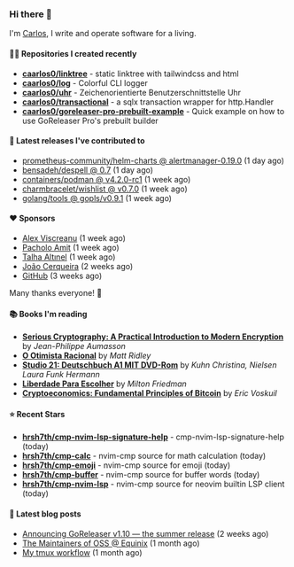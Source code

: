 ### Hi there 👋

I'm [Carlos](https://caarlos0.dev), I write and operate software for a living.

#### 👨‍💻 Repositories I created recently
- **[caarlos0/linktree](https://github.com/caarlos0/linktree)** - static linktree with tailwindcss and html
- **[caarlos0/log](https://github.com/caarlos0/log)** - Colorful CLI logger
- **[caarlos0/uhr](https://github.com/caarlos0/uhr)** - Zeichenorientierte Benutzerschnittstelle Uhr
- **[caarlos0/transactional](https://github.com/caarlos0/transactional)** - a sqlx transaction wrapper for http.Handler
- **[caarlos0/goreleaser-pro-prebuilt-example](https://github.com/caarlos0/goreleaser-pro-prebuilt-example)** - Quick example on how to use GoReleaser Pro&#39;s prebuilt builder

#### 🚀 Latest releases I've contributed to


- [prometheus-community/helm-charts @ alertmanager-0.19.0](https://github.com/prometheus-community/helm-charts/releases/tag/alertmanager-0.19.0) (1 day ago)
- [bensadeh/despell @ 0.7](https://github.com/bensadeh/despell/releases/tag/0.7) (1 day ago)
- [containers/podman @ v4.2.0-rc1](https://github.com/containers/podman/releases/tag/v4.2.0-rc1) (1 week ago)
- [charmbracelet/wishlist @ v0.7.0](https://github.com/charmbracelet/wishlist/releases/tag/v0.7.0) (1 week ago)
- [golang/tools @ gopls/v0.9.1](https://github.com/golang/tools/releases/tag/gopls%2Fv0.9.1) (1 week ago)

#### ❤️ Sponsors
- [Alex Viscreanu](https://github.com/aexvir) (1 week ago)
- [Pacholo Amit](https://github.com/pacholoamit) (1 week ago)
- [Talha Altınel](https://github.com/MrWormHole) (1 week ago)
- [João Cerqueira](https://github.com/crqra) (2 weeks ago)
- [GitHub](https://github.com/github) (3 weeks ago)

Many thanks everyone! 🙏

#### 📚 Books I'm reading
- **[Serious Cryptography: A Practical Introduction to Modern Encryption](https://www.goodreads.com/book/show/36265193-serious-cryptography)** by _Jean-Philippe Aumasson_
- **[O Otimista Racional](https://www.goodreads.com/book/show/32706964-o-otimista-racional)** by _Matt Ridley_
- **[Studio 21: Deutschbuch A1 MIT DVD-Rom](https://www.goodreads.com/book/show/25495148-studio-21)** by _Kuhn Christina, Nielsen Laura Funk Hermann_
- **[Liberdade Para Escolher](https://www.goodreads.com/book/show/17238591-liberdade-para-escolher)** by _Milton Friedman_
- **[Cryptoeconomics: Fundamental Principles of Bitcoin](https://www.goodreads.com/book/show/56919322-cryptoeconomics)** by _Eric Voskuil_

#### ⭐ Recent Stars


- **[hrsh7th/cmp-nvim-lsp-signature-help](https://github.com/hrsh7th/cmp-nvim-lsp-signature-help)** - cmp-nvim-lsp-signature-help (today)
- **[hrsh7th/cmp-calc](https://github.com/hrsh7th/cmp-calc)** - nvim-cmp source for math calculation (today)
- **[hrsh7th/cmp-emoji](https://github.com/hrsh7th/cmp-emoji)** - nvim-cmp source for emoji (today)
- **[hrsh7th/cmp-buffer](https://github.com/hrsh7th/cmp-buffer)** - nvim-cmp source for buffer words (today)
- **[hrsh7th/cmp-nvim-lsp](https://github.com/hrsh7th/cmp-nvim-lsp)** - nvim-cmp source for neovim builtin LSP client (today)

#### 📄 Latest blog posts
- [Announcing GoReleaser v1.10 — the summer release](https://carlosbecker.com/posts/goreleaser-v1.10/) (2 weeks ago)
- [The Maintainers of OSS @ Equinix](https://carlosbecker.com/posts/equinix-maintainers-oss/) (1 month ago)
- [My tmux workflow](https://carlosbecker.com/posts/tmux-sessionizer/) (1 month ago)
